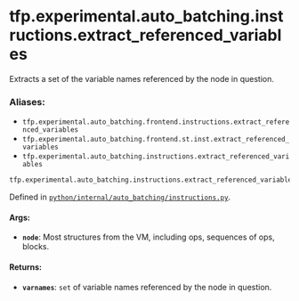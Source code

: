 <div itemscope itemtype="http://developers.google.com/ReferenceObject">
<meta itemprop="name" content="tfp.experimental.auto_batching.instructions.extract_referenced_variables" />
<meta itemprop="path" content="Stable" />
</div>

# tfp.experimental.auto_batching.instructions.extract_referenced_variables

Extracts a set of the variable names referenced by the node in question.

### Aliases:

* `tfp.experimental.auto_batching.frontend.instructions.extract_referenced_variables`
* `tfp.experimental.auto_batching.frontend.st.inst.extract_referenced_variables`
* `tfp.experimental.auto_batching.instructions.extract_referenced_variables`

``` python
tfp.experimental.auto_batching.instructions.extract_referenced_variables(node)
```



Defined in [`python/internal/auto_batching/instructions.py`](https://github.com/tensorflow/probability/tree/master/tensorflow_probability/python/internal/auto_batching/instructions.py).

<!-- Placeholder for "Used in" -->


#### Args:


* <b>`node`</b>: Most structures from the VM, including ops, sequences of ops, blocks.


#### Returns:


* <b>`varnames`</b>: `set` of variable names referenced by the node in question.